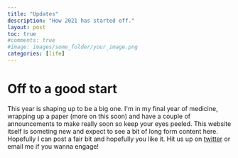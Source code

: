 ```yaml
---
title: "Updates"
description: "How 2021 has started off."
layout: post
toc: true
#comments: true
#image: images/some_folder/your_image.png
categories: [life]
---
```


# Off to a good start

This year is shaping up to be a big one. I'm in my final year of medicine, wrapping up a paper (more on this soon) and have a couple of announcements to make really soon so keep your eyes peeled. This website itself is someting new and expect to see a bit of long form content here. Hopefully I can post a fair bit and hopefully you like it. Hit us up on [twitter](https://twitter.com/arjunbaus) or email me if you wanna engage!
